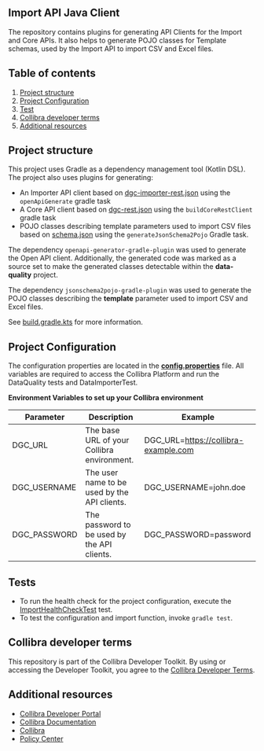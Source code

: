 ## Import API Java Client

The repository contains plugins for generating API Clients for the Import and Core APIs. It also helps to generate POJO classes for Template schemas, used by the Import API 
to import CSV and Excel files.

## Table of contents

1. [Project structure](#project-structure)
1. [Project Configuration](#project-configuration)
1. [Test](#tests)   
1. [Collibra developer terms](#collibra-developer-terms)
1. [Additional resources](#additional-resources)

<a name="project-structure"></a>
## Project structure

This project uses Gradle as a dependency management tool (Kotlin DSL). The project also uses plugins for generating:
- An Importer API client based on [dgc-importer-rest.json](schemas/dgc-importer-rest.json) using the `openApiGenerate` gradle task
- A Core API client based on [dgc-rest.json](schemas/dgc-rest.json) using the `buildCoreRestClient` gradle task
- POJO classes describing template parameters used to import CSV files based on [schema.json](schemas/schema.json) using the `generateJsonSchema2Pojo` Gradle task.

The dependency `openapi-generator-gradle-plugin` was used to generate the Open API client.
Additionally, the generated code was marked as a source set to make the generated classes detectable within the **data-quality**
project.

The dependency `jsonschema2pojo-gradle-plugin` was used to generate the POJO classes describing the **template** parameter used to import CSV and Excel files.

See [build.gradle.kts](build.gradle.kts) for more information.

<a name="project-configuration"></a>

## Project Configuration

The configuration properties are located in the [**config.properties**](src/main/resources/config.properties) file. All variables are required to access the Collibra Platform and run the DataQuality tests and DataImporterTest.

**Environment Variables to set up your Collibra environment**

Parameter | Description | Example
--- | --- | ---
DGC_URL | The base URL of your Collibra environment.  | DGC_URL=https://collibra-example.com
DGC_USERNAME | The user name to be used by the API clients. | DGC_USERNAME=john.doe
DGC_PASSWORD | The password to be used by the API clients. | DGC_PASSWORD=password

<a name="tests"></a>
## Tests

- To run the health check for the project configuration, execute the
[ImportHealthCheckTest](src/test/java/com/collibra/importer/client/ImportHealthCheckTest.java) test.
- To test the configuration and import function, invoke `gradle test`.
  
<a name="terms"></a>
## Collibra developer terms

This repository is part of the Collibra Developer Toolkit. By using or accessing
the Developer Toolkit, you agree to the [Collibra Developer Terms](https://www.collibra.com/developer-terms).

<a name="resources"></a>
## Additional resources

- [Collibra Developer Portal](https://developer.collibra.com/)
- [Collibra Documentation](https://community.collibra.com/documentation/)
- [Collibra](https://www.collibra.com/)
- [Policy Center](https://www.collibra.com/policies/)
